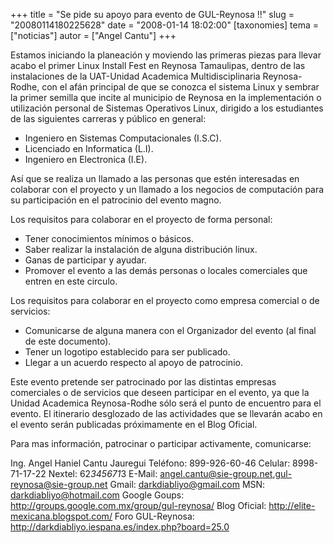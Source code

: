 +++
title = "Se pide su apoyo para evento de GUL-Reynosa !!"
slug = "20080114180225628"
date = "2008-01-14 18:02:00"
[taxonomies]
tema = ["noticias"]
autor = ["Angel Cantu"]
+++

Estamos iniciando la planeación y moviendo las primeras piezas para
llevar acabo el primer Linux Install Fest en Reynosa Tamaulipas, dentro
de las instalaciones de la UAT-Unidad Academica Multidisciplinaria
Reynosa-Rodhe, con el afán principal de que se conozca el sistema Linux
y sembrar la primer semilla que incite al municipio de Reynosa en la
implementación o utilización personal de Sistemas Operativos Linux,
dirigido a los estudiantes de las siguientes carreras y público en
general:

<!-- more -->
-   Ingeniero en Sistemas Computacionales (I.S.C).
-   Licenciado en Informatica (L.I).
-   Ingeniero en Electronica (I.E).

Así que se realiza un llamado a las personas que estén interesadas en
colaborar con el proyecto y un llamado a los negocios de computación
para su participación en el patrocinio del evento magno.

Los requisitos para colaborar en el proyecto de forma personal:

-   Tener conocimientos mínimos o básicos.
-   Saber realizar la instalación de alguna distribución linux.
-   Ganas de participar y ayudar.
-   Promover el evento a las demás personas o locales comerciales que
    entren en este circulo.

Los requisitos para colaborar en el proyecto como empresa comercial o de
servicios:

-   Comunicarse de alguna manera con el Organizador del evento (al final
    de este documento).
-   Tener un logotipo establecido para ser publicado.
-   Llegar a un acuerdo respecto al apoyo de patrocinio.

Este evento pretende ser patrocinado por las distintas empresas
comerciales o de servicios que deseen participar en el evento, ya que la
Unidad Academica Reynosa-Rodhe sólo será el punto de encuentro para el
evento. El itinerario desglozado de las actividades que se llevarán
acabo en el evento serán publicadas próximamente en el Blog Oficial.

Para mas información, patrocinar o participar activamente, comunicarse:

Ing. Angel Haniel Cantu Jauregui Teléfono: 899-926-60-46 Celular:
8998-71-17-22 Nextel: 62*345671*3 E-Mail:
angel.cantu@sie-group.net,gul-reynosa@sie-group.net Gmail:
darkdiabliyo@gmail.com MSN: darkdiabliyo@hotmail.com Google Goups:
<a href="http://groups.google.com.mx/group/gul-reynosa/">http://groups.google.com.mx/group/gul-reynosa/</a>
Blog Oficial:
<a href="http://elite-mexicana.blogspot.com/">http://elite-mexicana.blogspot.com/</a>
Foro GUL-Reynosa:
<a href="http://darkdiabliyo.iespana.es/index.php?board=25.0">http://darkdiabliyo.iespana.es/index.php?board=25.0</a>

